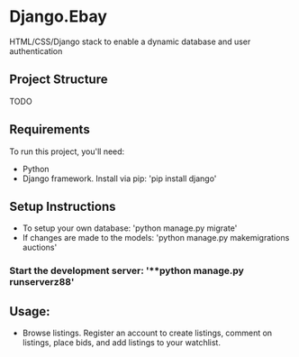# Django.Ebay
HTML/CSS/Django stack to enable a dynamic database and user authentication

## Project Structure
TODO

## Requirements

To run this project, you'll need:

- Python
- Django framework. Install via pip: 'pip install django'

## Setup Instructions
- To setup your own database: 'python manage.py migrate'
- If changes are made to the models: 'python manage.py makemigrations auctions'

### Start the development server: '**python manage.py runserverz88'


## Usage:
- Browse listings. Register an account to create listings, comment on listings, place bids, and add listings to your watchlist. 
